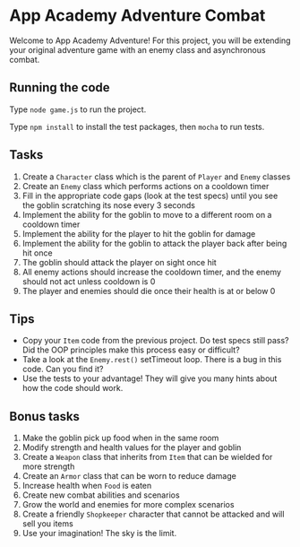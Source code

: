 # App Academy Adventure Combat

Welcome to App Academy Adventure! For this project, you will be extending your
original adventure game with an enemy class and asynchronous combat.

## Running the code

Type `node game.js` to run the project.

Type `npm install` to install the test packages, then `mocha` to run tests.


## Tasks

1. Create a `Character` class which is the parent of `Player` and `Enemy`
   classes
2. Create an `Enemy` class which performs actions on a cooldown timer
3. Fill in the appropriate code gaps (look at the test specs) until you see
   the goblin scratching its nose every 3 seconds
4. Implement the ability for the goblin to move to a different room on a
   cooldown timer
5. Implement the ability for the player to hit the goblin for damage
6. Implement the ability for the goblin to attack the player back after being
   hit once
7. The goblin should attack the player on sight once hit
8. All enemy actions should increase the cooldown timer, and the enemy should
   not act unless cooldown is 0
9. The player and enemies should die once their health is at or below 0

## Tips

* Copy your `Item` code from the previous project. Do test specs still pass?
  Did the OOP principles make this process easy or difficult?
* Take a look at the `Enemy.rest()` setTimeout loop. There is a bug in this
  code. Can you find it?
* Use the tests to your advantage! They will give you many hints about how the
  code should work.

## Bonus tasks

1. Make the goblin pick up food when in the same room
2. Modify strength and health values for the player and goblin
3. Create a `Weapon` class that inherits from `Item` that can be wielded for
   more strength
4. Create an `Armor` class that can be worn to reduce damage
5. Increase health when `Food` is eaten
6. Create new combat abilities and scenarios
7. Grow the world and enemies for more complex scenarios
8. Create a friendly `Shopkeeper` character that cannot be attacked and will
   sell you items
9. Use your imagination! The sky is the limit.


